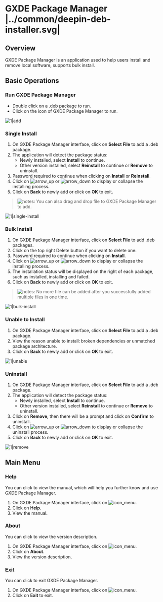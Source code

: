 # GXDE Package Manager |../common/deepin-deb-installer.svg|

## Overview

GXDE Package Manager is an application used to help users install and remove local software, supports bulk install.


## Basic Operations

### Run GXDE Package Manager

- Double click on a .deb package to run.
- Click on the icon of GXDE Package Manager to run.

![1|add](jpg/add.jpg)


### Single Install

1. On GXDE Package Manager interface, click on **Select File** to add a .deb package.
2. The application will detect the package status:
   - Newly installed, select **Install** to continue.
   - Other version installed, select **Reinstall** to continue or **Remove** to uninstall.
3. Password required to continue when clicking on **Install** or **Reinstall**.
4. Click on ![arrow_up](icon/arrow_up.svg) or ![arrow_down](icon/arrow_down.svg) to display or collapse the installing process.
5. Click on **Back** to newly add or click on **OK** to exit.


> ![notes](icon/notes.svg): You can also drag and drop file to GXDE Package Manager to add.

![1|single-install](jpg/single-install.jpg)


### Bulk Install

1. On GXDE Package Manager interface, click on **Select File** to add .deb packages.
2. Click on the top right Delete button if you want to delete one.
3. Password required to continue when clicking on **Install**.
4. Click on ![arrow_up](icon/arrow_up.svg) or ![arrow_down](icon/arrow_down.svg) to display or collapse the installing process.
5. The installation status will be displayed on the right of each package, such as installed, installing and failed.
6. Click on **Back** to newly add or click on **OK** to exit.


> ![notes](icon/notes.svg): No more file can be added after you successfully added multiple files in one time.

![1|bulk-install](jpg/bulk-install.jpg)



### Unable to Install

1. On GXDE Package Manager interface, click on **Select File** to add a .deb package.
2. View the reason unable to install: broken dependencies or unmatched package architecture.
3. Click on **Back** to newly add or click on **OK** to exit.

![1|unable](jpg/unable.jpg)


### Uninstall

1. On GXDE Package Manager interface, click on **Select File** to add a .deb package.
2. The application will detect the package status:
   - Newly installed, select **Install** to continue.
   - Other version installed, select **Reinstall** to continue or **Remove** to uninstall.
3. Click on **Remove**, then there will be a prompt and click on **Confirm** to uninstall.
4. Click on ![arrow_up](icon/arrow_up.svg) or ![arrow_down](icon/arrow_down.svg) to display or collapse the uninstall process.
5. Click on **Back** to newly add or click on **OK** to exit.

![1|remove](jpg/remove.jpg)


## Main Menu

### Help

You can click to view the manual, which will help you further know and use GXDE Package Manager.

1. On GXDE Package Manager interface, click on ![icon_menu](icon/icon_menu.svg).
2. Click on **Help**.
3. View the manual.




### About

You can click to view the version description.

1. On GXDE Package Manager interface, click on ![icon_menu](icon/icon_menu.svg).
2. Click on **About**.
3. View the version description.




### Exit

You can click to exit GXDE Package Manager.

1. On GXDE Package Manager interface, click on ![icon_menu](icon/icon_menu.svg).
2. Click on **Exit** to exit.
